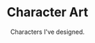---
layout: art
title: Character Art
subtitle: Characters I've designed.
permalink: /art/tags/character-art/
tag: character-art
pagination:
  enabled: true
  tag: [character-art]
---